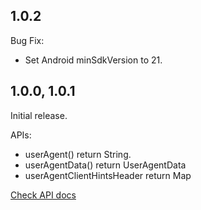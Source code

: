 ## 1.0.2

Bug Fix:
  - Set Android minSdkVersion to 21.

## 1.0.0, 1.0.1

Initial release.

APIs:
  - userAgent() return String.
  - userAgentData() return UserAgentData
  - userAgentClientHintsHeader return Map

[Check API docs](https://pub.dev/documentation/ua_client_hints/latest/ua_client_hints/ua_client_hints-library.html)
